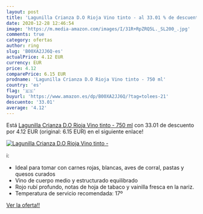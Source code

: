 ```yaml
---
layout: post
title: 'Lagunilla Crianza D.O Rioja Vino tinto - al 33.01 % de descuento'
date: 2020-12-28 12:46:54
image: 'https://m.media-amazon.com/images/I/31R+RpZRQ5L._SL200_.jpg'
comments: true
category: ofertas
author: ring
slug: 'B00XA2JJ6Q-es'
actualPrice: 4.12 EUR
currency: EUR
price: 4.12
comparePrice: 6.15 EUR
prodname: 'Lagunilla Crianza D.O Rioja Vino tinto - 750 ml'
country: 'es'
flag: '🇪🇸'
buyurl: 'https://www.amazon.es/dp/B00XA2JJ6Q/?tag=tolees-21'
descuento: '33.01'
average: '4.12'
---
```


Está [Lagunilla Crianza D.O Rioja Vino tinto - 750 ml](https://www.amazon.es/dp/B00XA2JJ6Q/?tag=tolees-21) con 33.01 de descuento por 4.12 EUR (original: 6.15 EUR) en el siguiente enlace!

[![Lagunilla Crianza D.O Rioja Vino tinto -](https://m.media-amazon.com/images/I/31R+RpZRQ5L._SL200_.jpg)](https://www.amazon.es/dp/B00XA2JJ6Q/?tag=tolees-21)

ℹ️:

- Ideal para tomar con carnes rojas, blancas, aves de corral, pastas y quesos curados
- Vino de cuerpo medio y estructurado equilibrado
- Rojo rubí profundo, notas de hoja de tabaco y vainilla fresca en la nariz.
- Temperatura de servicio recomendada: 17º

[Ver la oferta!!](https://www.amazon.es/dp/B00XA2JJ6Q/?tag=tolees-21)
